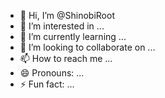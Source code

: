 - 👋 Hi, I’m @ShinobiRoot
- 👀 I’m interested in ...
- 🌱 I’m currently learning ...
- 💞️ I’m looking to collaborate on ...
- 📫 How to reach me ...
- 😄 Pronouns: ...
- ⚡ Fun fact: ...

<!---
ShinobiRoot/ShinobiRoot is a ✨ special ✨ repository because its `README.md` (this file) appears on your GitHub profile.
You can click the Preview link to take a look at your changes.
--->

